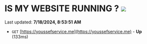 # IS MY WEBSITE RUNNING ? [![](https://img.shields.io/static/v1?label=Sponsor&message=%E2%9D%A4&logo=GitHub&color=%23fe8e86)](https://github.com/sponsors/Youssef-Lehmam)

Last updated: **7/18/2024, 8:53:51 AM**

- `GET` [https://youssefservice.me](https://youssefservice.me) - **Up** (133ms)

